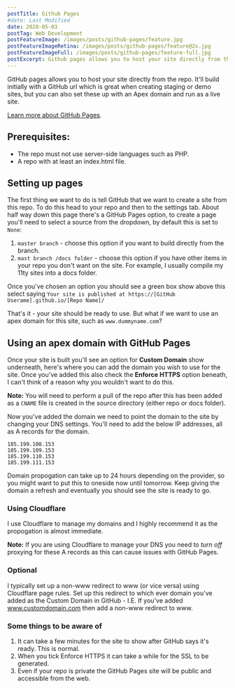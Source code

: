 ```yaml
---
postTitle: Github Pages
#date: Last Modified
date: 2020-05-03
postTag: Web Development
postFeatureImage: /images/posts/github-pages/feature.jpg
postFeatureImageRetina: /images/posts/github-pages/feature@2x.jpg
postFeatureImageFull: /images/posts/github-pages/feature-full.jpg
postExcerpt: Github pages allows you to host your site directly from the repo. Here's how to set this up for your site.
---
```


GitHub pages allows you to host your site directly from the repo. It'll build initially with a GitHub url which is great when creating staging or demo sites, but you can also set these up with an Apex domain and run as a live site.

[Learn more about GitHub Pages](https://pages.github.com/).

## Prerequisites:

* The repo must not use server-side languages such as PHP.
* A repo with at least an index.html file.

## Setting up pages

The first thing we want to do is tell GitHub that we want to create a site from this repo. To do this head to your repo and then to the settings tab. About half way down this page there's a GitHub Pages option, to create a page you'll need to select a source from the dropdown, by default this is set to `None`:

1. `master branch` - choose this option if you want to build directly from the branch.
2. `mast branch /docs folder` - choose this option if you have other items in your repo you don't want on the site. For example, I usually compile my 11ty sites into a docs folder.

Once you've chosen an option you should see a green box show above this select saying `Your site is published at https://[GitHub Userame].github.io/[Repo Name]/`

That's it - your site should be ready to use. But what if we want to use an apex domain for this site, such as `www.dummyname.com`?

## Using an apex domain with GitHub Pages

Once your site is built you'll see an option for **Custom Domain** show underneath, here's where you can add the domain you wish to use for the site. Once you've added this also check the **Enforce HTTPS** option beneath, I can't think of a reason why you wouldn't want to do this.

**Note:** You will need to perform a pull of the repo after this has been added as a `CNAME` file is created in the source directory (either repo or docs folder).

Now you've added the domain we need to point the domain to the site by changing your DNS settings. You'll need to add the below IP addresses, all as A records for the domain. 

```
185.199.108.153
185.199.109.153
185.199.110.153
185.199.111.153
```

Domain propogation can take up to 24 hours depending on the provider, so you might want to put this to oneside now until tomorrow. Keep giving the domain a refresh and eventually you should see the site is ready to go.

### Using Cloudflare

I use Cloudflare to manage my domains and I highly recommend it as the propogation is almost immediate.

**Note:** If you are using Cloudflare to manage your DNS you need to *turn off* proxying for these A records as this can cause issues with GitHub Pages.

### Optional

I typically set up a non-www redirect to www (or vice versa) using Cloudflare page rules. Set up this redirect to which ever domain you've added as the Custom Domain in GitHub - I.E. If you've added www.customdomain.com then add a non-www redirect to www.


### Some things to be aware of

1. It can take a few minutes for the site to show after GitHub says it's ready. This is normal.
2. When you tick Enforce HTTPS it can take a while for the SSL to be generated.
3. Even if your repo is private the GitHub Pages site will be public and accessible from the web.
